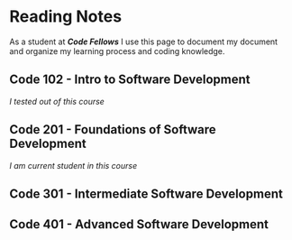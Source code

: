 # **Reading Notes**

As a student at ***Code Fellows*** I use this page to document my document and organize my learning process and coding knowledge.

## Code 102 - Intro to Software Development
_I tested out of this course_
## Code 201 - Foundations of Software Development
_I am current student in this course_

## Code 301 - Intermediate Software Development
## Code 401 - Advanced Software Development
